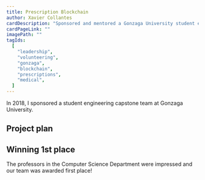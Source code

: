 ```yaml
---
title: Prescription Blockchain
author: Xavier Collantes
cardDescription: "Sponsored and mentored a Gonzaga University student engineering capstone project"
cardPageLink: ""
imagePath: ""
tagIds:
  [
    "leadership",
    "volunteering",
    "gonzaga",
    "blockchain",
    "prescriptions",
    "medical",
  ]
---
```


In 2018, I sponsored a student engineering capstone team at Gonzaga University.

## Project plan

## Winning 1st place

The professors in the Computer Science Department were impressed and our team
was awarded first place!
